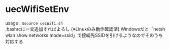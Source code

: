 # uecWifiSetEnv
usage : ```$source uecWifi.sh```  
.bashrcに一文追加すればよろし (※Linuxのみ動作確認済)
 Windowsだと「netsh wlan show networks mode=ssid」で接続先SSIDを引けるようなのでそのうち対応する
